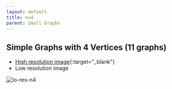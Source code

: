 ```yaml
---
layout: default
title: n=4
parent: Small Graphs
---
```


## Simple Graphs with 4 Vertices (11 graphs)

- [High resolution image][hi-res-n4]{:target="_blank"}
- Low resolution image

![lo-res-n4][lo-res-n4]

[hi-res-n4]: https://github.com/mogproject/graph-gallery/wiki/img/SimpleGraphsN4.png
[lo-res-n4]: https://github.com/mogproject/graph-gallery/wiki/img/SimpleGraphsN4_s.png
